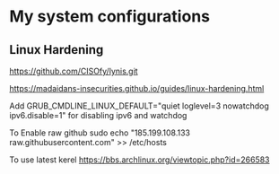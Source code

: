 # My system configurations

## Linux Hardening

https://github.com/CISOfy/lynis.git

https://madaidans-insecurities.github.io/guides/linux-hardening.html

Add GRUB_CMDLINE_LINUX_DEFAULT="quiet loglevel=3 nowatchdog ipv6.disable=1" for disabling ipv6 and watchdog

To Enable raw github
sudo echo "185.199.108.133 raw.githubusercontent.com" >> /etc/hosts

To use latest kerel
https://bbs.archlinux.org/viewtopic.php?id=266583
